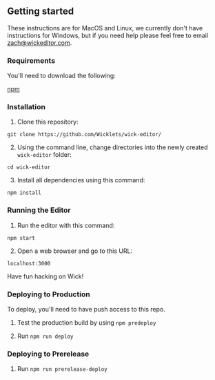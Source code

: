 ## Getting started

These instructions are for MacOS and Linux, we currently don't have instructions for Windows, but if you need help please feel free to email zach@wickeditor.com.

### Requirements

You'll need to download the following:

[npm](https://www.npmjs.com/get-npm)

### Installation

1) Clone this repository:

`git clone https://github.com/Wicklets/wick-editor/`

2) Using the command line, change directories into the newly created `wick-editor` folder:

`cd wick-editor`

3) Install all dependencies using this command:

`npm install`

### Running the Editor

1) Run the editor with this command:

`npm start`

2) Open a web browser and go to this URL:

`localhost:3000`

Have fun hacking on Wick!

### Deploying to Production

To deploy, you'll need to have push access to this repo.

1) Test the production build by using `npm predeploy`

2) Run `npm run deploy`

### Deploying to Prerelease

1) Run `npm run prerelease-deploy`
